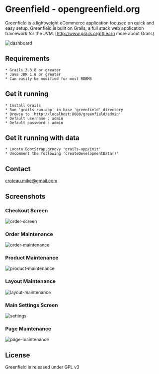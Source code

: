 # Greenfield - opengreenfield.org

Greenfield is a lightweight eCommerce application focused on quick and easy setup. Greenfield is built on Grails, a full stack web application framework for the JVM. [http://www.grails.org](Learn more about Grails)

![dashboard](https://raw.githubusercontent.com/opengreenfield/greenfield/master/site/images/dashboard.jpg)


## Requirements
	* Grails 3.3.8 or greater
	* Java JDK 1.8 or greater
	* Can easily be modified for most RDBMS


## Get it running
	* Install Grails
	* Run 'grails run-app' in base 'greenfield' directory
	* Browse to 'http://localhost:8080/greenfield/admin'
	* Default username : admin
	* Default password : admin


## Get it running with data
	* Locate BootStrap.groovy 'grails-app/init'
	* Uncomment the following 'createDevelopmentData()'


## Contact
	
croteau.mike@gmail.com
	


## Screenshots

### Checkout Screen
![order-screen](https://raw.githubusercontent.com/opengreenfield/greenfield/master/site/images/mock-checkout.jpg)


### Order Maintenance
![order-maintenance](https://raw.githubusercontent.com/opengreenfield/greenfield/import-export/site/images/order-maintenance.jpg)


### Product Maintenance
![product-maintenance](https://raw.githubusercontent.com/opengreenfield/greenfield/master/site/images/product-maintenance.jpg)


### Layout Maintenance
![layout-maintenance](https://raw.githubusercontent.com/opengreenfield/greenfield/import-export/site/images/layout-maintenance.jpg)


### Main Settings Screen
![settings](https://raw.githubusercontent.com/opengreenfield/greenfield/import-export/site/images/settings.jpg)


### Page Maintenance
![page-maintenance](https://raw.githubusercontent.com/opengreenfield/greenfield/import-export/site/images/page-maintenance.jpg)


## License

Greenfield is released under GPL v3

